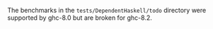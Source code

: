 The benchmarks in the `tests/DependentHaskell/todo` directory were supported by ghc-8.0 but are broken for ghc-8.2.
